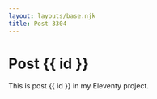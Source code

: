 ```yaml
---
layout: layouts/base.njk
title: Post 3304
---
```


# Post {{ id }}

This is post {{ id }} in my Eleventy project.
